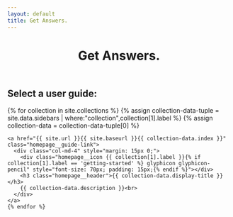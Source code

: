 ```yaml
---
layout: default
title: Get Answers.
---
```


<header class="homepage__banner">
  <h1 class="homepage__header">Get Answers.</h1>
</header>

<div class="container-fluid">
  <h2 class="homepage__header">
    Select a user guide:
  </h2>
  <div class="row">
    {% for collection in site.collections %}
    {% assign collection-data-tuple = site.data.sidebars | where:"collection",collection[1].label %}
    {% assign collection-data = collection-data-tuple[0] %}

    <a href="{{ site.url }}{{ site.baseurl }}{{ collection-data.index }}" class="homepage__guide-link">
      <div class="col-md-4" style="margin: 15px 0;">
        <div class="homepage__icon {{ collection[1].label }}{% if collection[1].label == 'getting-started' %} glyphicon glyphicon-pencil" style="font-size: 70px; padding: 15px;{% endif %}"></div>
        <h3 class="homepage__header">{{ collection-data.display-title }}</h3>
        {{ collection-data.description }}<br>
      </div>
    </a>
    {% endfor %}
  </div>
</div>
